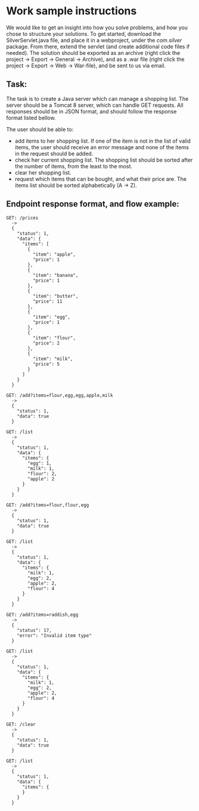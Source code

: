 # Work sample instructions

We would like to get an insight into how you solve problems, and how you chose to structure your solutions. To get started, download the SilverServlet.java file, and place it in a webproject, under the *com.silver* package. From there, extend the servlet (and create additional code files if needed). The solution should be exported as an archive (right click the project -> Export -> General -> Archive), and as a .war file (right click the project -> Export -> Web -> War-file), and be sent to us via email.


## Task:
The task is to create a Java server which can manage a shopping list. The server should be a Tomcat 8 server, which can handle GET requests. All responses should be in JSON format, and should follow the response format listed bellow.

The user should be able to: 
* add items to her shopping list. If one of the item is not in the list of valid items, the user should receive an error message and none of the items in the request should be added.
* check her current shopping list. The shopping list should be sorted after the number of items, from the least to the most.
* clear her shopping list.
* request which items that can be bought, and what their price are. The items list should be sorted alphabetically (A -> Z).


## Endpoint response format, and flow example:

    GET: /prices
      ->
      {
        "status": 1,
        "data": {
          "items": [
            {
              "item": "apple",
              "price": 1
            },
            {
              "item": "banana",
              "price": 1
            },
            {
              "item": "butter",
              "price": 11
            },
            {
              "item": "egg",
              "price": 1
            },
            {
              "item": "flour",
              "price": 2
            },
            {
              "item": "milk",
              "price": 5
            }
          ]
        }
      }

    GET: /add?items=flour,egg,egg,apple,milk
      ->
      {
        "status": 1,
        "data": true
      }

    GET: /list
      ->
      {
        "status": 1,
        "data": {
          "items": {
            "egg": 1,
            "milk": 1,
            "flour": 2,
            "apple": 2
          }
        }
      }

    GET: /add?items=flour,flour,egg
      ->
      {
        "status": 1,
        "data": true
      }

    GET: /list
      ->
      {
        "status": 1,
        "data": {
          "items": {
            "milk": 1,
            "egg": 2,
            "apple": 2,
            "flour": 4
          }
        }
      }

    GET: /add?items=raddish,egg
      ->
      {
        "status": 17,
        "error": "Invalid item type"
      }

    GET: /list
      ->
      {
        "status": 1,
        "data": {
          "items": {
            "milk": 1,
            "egg": 2,
            "apple": 2,
            "flour": 4
          }
        }
      }

    GET: /clear
      ->
      {
        "status": 1,
        "data": true
      }

    GET: /list
      ->
      {
        "status": 1,
        "data": {
          "items": {
          }
        }
      }
